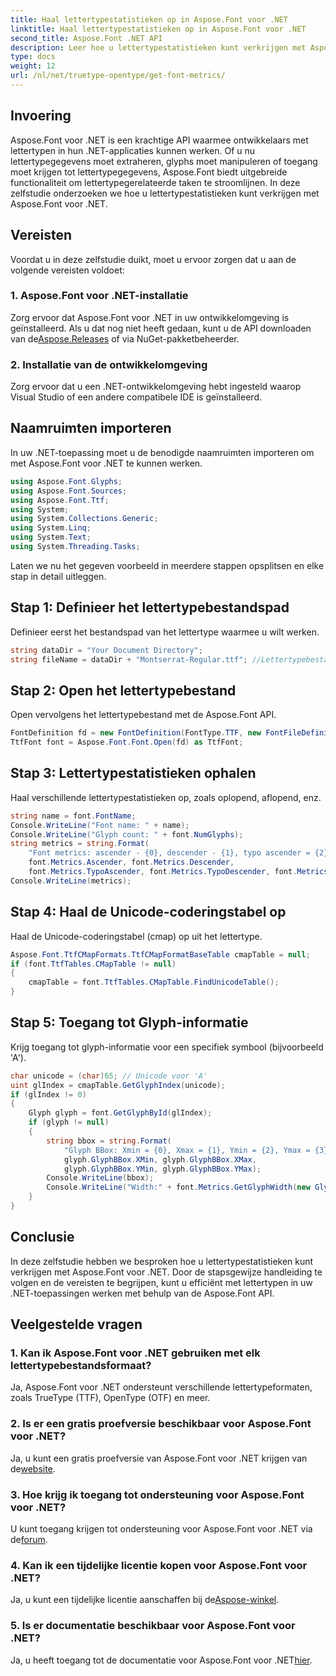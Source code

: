 ```yaml
---
title: Haal lettertypestatistieken op in Aspose.Font voor .NET
linktitle: Haal lettertypestatistieken op in Aspose.Font voor .NET
second_title: Aspose.Font .NET API
description: Leer hoe u lettertypestatistieken kunt verkrijgen met Aspose.Font voor .NET. Stapsgewijze handleiding met codevoorbeelden. Vereisten en veelgestelde vragen inbegrepen. #Aspose #Lettertype
type: docs
weight: 12
url: /nl/net/truetype-opentype/get-font-metrics/
---
```

## Invoering
Aspose.Font voor .NET is een krachtige API waarmee ontwikkelaars met lettertypen in hun .NET-applicaties kunnen werken. Of u nu lettertypegegevens moet extraheren, glyphs moet manipuleren of toegang moet krijgen tot lettertypegegevens, Aspose.Font biedt uitgebreide functionaliteit om lettertypegerelateerde taken te stroomlijnen. In deze zelfstudie onderzoeken we hoe u lettertypestatistieken kunt verkrijgen met Aspose.Font voor .NET.
## Vereisten
Voordat u in deze zelfstudie duikt, moet u ervoor zorgen dat u aan de volgende vereisten voldoet:
### 1. Aspose.Font voor .NET-installatie
 Zorg ervoor dat Aspose.Font voor .NET in uw ontwikkelomgeving is geïnstalleerd. Als u dat nog niet heeft gedaan, kunt u de API downloaden van de[Aspose.Releases](https://releases.aspose.com/font/net/) of via NuGet-pakketbeheerder.
### 2. Installatie van de ontwikkelomgeving
Zorg ervoor dat u een .NET-ontwikkelomgeving hebt ingesteld waarop Visual Studio of een andere compatibele IDE is geïnstalleerd.

## Naamruimten importeren
In uw .NET-toepassing moet u de benodigde naamruimten importeren om met Aspose.Font voor .NET te kunnen werken.
```csharp
using Aspose.Font.Glyphs;
using Aspose.Font.Sources;
using Aspose.Font.Ttf;
using System;
using System.Collections.Generic;
using System.Linq;
using System.Text;
using System.Threading.Tasks;
```
Laten we nu het gegeven voorbeeld in meerdere stappen opsplitsen en elke stap in detail uitleggen.
## Stap 1: Definieer het lettertypebestandspad
Definieer eerst het bestandspad van het lettertype waarmee u wilt werken.
```csharp
string dataDir = "Your Document Directory";
string fileName = dataDir + "Montserrat-Regular.ttf"; //Lettertypebestandsnaam met volledig pad
```
## Stap 2: Open het lettertypebestand
Open vervolgens het lettertypebestand met de Aspose.Font API.
```csharp
FontDefinition fd = new FontDefinition(FontType.TTF, new FontFileDefinition("ttf", new FileSystemStreamSource(fileName)));
TtfFont font = Aspose.Font.Font.Open(fd) as TtfFont;
```
## Stap 3: Lettertypestatistieken ophalen
Haal verschillende lettertypestatistieken op, zoals oplopend, aflopend, enz.
```csharp
string name = font.FontName;
Console.WriteLine("Font name: " + name);
Console.WriteLine("Glyph count: " + font.NumGlyphs);
string metrics = string.Format(
    "Font metrics: ascender - {0}, descender - {1}, typo ascender = {2}, typo descender = {3}, UnitsPerEm = {4}",
    font.Metrics.Ascender, font.Metrics.Descender,
    font.Metrics.TypoAscender, font.Metrics.TypoDescender, font.Metrics.UnitsPerEM);
Console.WriteLine(metrics);
```
## Stap 4: Haal de Unicode-coderingstabel op
Haal de Unicode-coderingstabel (cmap) op uit het lettertype.
```csharp
Aspose.Font.TtfCMapFormats.TtfCMapFormatBaseTable cmapTable = null;
if (font.TtfTables.CMapTable != null)
{
    cmapTable = font.TtfTables.CMapTable.FindUnicodeTable();
}
```
## Stap 5: Toegang tot Glyph-informatie
Krijg toegang tot glyph-informatie voor een specifiek symbool (bijvoorbeeld 'A').
```csharp
char unicode = (char)65; // Unicode voor 'A'
uint glIndex = cmapTable.GetGlyphIndex(unicode);
if (glIndex != 0)
{
    Glyph glyph = font.GetGlyphById(glIndex);
    if (glyph != null)
    {
        string bbox = string.Format(
            "Glyph BBox: Xmin = {0}, Xmax = {1}, Ymin = {2}, Ymax = {3}",
            glyph.GlyphBBox.XMin, glyph.GlyphBBox.XMax,
            glyph.GlyphBBox.YMin, glyph.GlyphBBox.YMax);
        Console.WriteLine(bbox);
        Console.WriteLine("Width:" + font.Metrics.GetGlyphWidth(new GlyphUInt32Id(glIndex)));
    }
}
```
## Conclusie
In deze zelfstudie hebben we besproken hoe u lettertypestatistieken kunt verkrijgen met Aspose.Font voor .NET. Door de stapsgewijze handleiding te volgen en de vereisten te begrijpen, kunt u efficiënt met lettertypen in uw .NET-toepassingen werken met behulp van de Aspose.Font API.
## Veelgestelde vragen
### 1. Kan ik Aspose.Font voor .NET gebruiken met elk lettertypebestandsformaat?
Ja, Aspose.Font voor .NET ondersteunt verschillende lettertypeformaten, zoals TrueType (TTF), OpenType (OTF) en meer.
### 2. Is er een gratis proefversie beschikbaar voor Aspose.Font voor .NET?
 Ja, u kunt een gratis proefversie van Aspose.Font voor .NET krijgen van de[website](https://releases.aspose.com/).
### 3. Hoe krijg ik toegang tot ondersteuning voor Aspose.Font voor .NET?
 U kunt toegang krijgen tot ondersteuning voor Aspose.Font voor .NET via de[forum](https://forum.aspose.com/c/font/41).
### 4. Kan ik een tijdelijke licentie kopen voor Aspose.Font voor .NET?
 Ja, u kunt een tijdelijke licentie aanschaffen bij de[Aspose-winkel](https://purchase.aspose.com/temporary-license/).
### 5. Is er documentatie beschikbaar voor Aspose.Font voor .NET?
 Ja, u heeft toegang tot de documentatie voor Aspose.Font voor .NET[hier](https://reference.aspose.com/font/net/).
